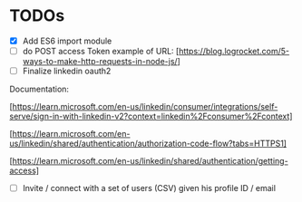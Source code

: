 # TODOs

- [x] Add ES6 import module
- [ ] do POST access Token example of URL: [https://blog.logrocket.com/5-ways-to-make-http-requests-in-node-js/]
- [ ] Finalize linkedin oauth2

Documentation:

[https://learn.microsoft.com/en-us/linkedin/consumer/integrations/self-serve/sign-in-with-linkedin-v2?context=linkedin%2Fconsumer%2Fcontext]

[https://learn.microsoft.com/en-us/linkedin/shared/authentication/authorization-code-flow?tabs=HTTPS1]

[https://learn.microsoft.com/en-us/linkedin/shared/authentication/getting-access]

- [ ] Invite / connect with a set of users (CSV) given his profile ID / email